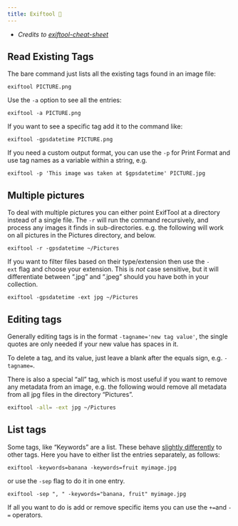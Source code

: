 ```yaml
---
title: Exiftool 🐧
---
```

- *Credits to [exiftool-cheat-sheet](https://www.henryleach.com/2021/06/exiftool-cheat-sheet/)*

## Read Existing Tags

The bare command just lists all the existing tags found in an image file:

```shell
exiftool PICTURE.png
```

Use the `-a` option to see all the entries:

```shell
exiftool -a PICTURE.png
```

If you want to see a specific tag add it to the command like:

```shell
exiftool -gpsdatetime PICTURE.png
```

If you need a custom output format, you can use the `-p` for Print Format and use tag names as a variable within a string, e.g.

```shell
exiftool -p 'This image was taken at $gpsdatetime' PICTURE.jpg
```

## Multiple pictures

To deal with multiple pictures you can either point ExifTool at a directory instead of a single file. The `-r` will run the command recursively, and process any images it finds in sub-directories. e.g. the following will work on all pictures in the Pictures directory, and below.

```shell
exiftool -r -gpsdatetime ~/Pictures
```

If you want to filter files based on their type/extension then use the `-ext` flag and choose your extension. This is _not_ case sensitive, but it will differentiate between “.jpg” and “.jpeg” should you have both in your collection.

```shell
exiftool -gpsdatetime -ext jpg ~/Pictures
```

## Editing tags

Generally editing tags is in the format `-tagname='new tag value'`, the single quotes are only needed if your new value has spaces in it.

To delete a tag, and its value, just leave a blank after the equals sign, e.g. `-tagname=`.

There is also a special “all” tag, which is most useful if you want to remove any metadata from an image, e.g. the following would remove all metadata from all jpg files in the directory “Pictures”.

```bash
exiftool -all= -ext jpg ~/Pictures
```

## List tags

Some tags, like “Keywords” are a list. These behave [slightly differently](https://www.exiftool.org/faq.html#Q17) to other tags. Here you have to either list the entries separately, as follows:

```shell
exiftool -keywords=banana -keywords=fruit myimage.jpg
```

or use the `-sep` flag to do it in one entry.

```shell
exiftool -sep ", " -keywords="banana, fruit" myimage.jpg
```

If all you want to do is add or remove specific items you can use the `+=`and `-=` operators.